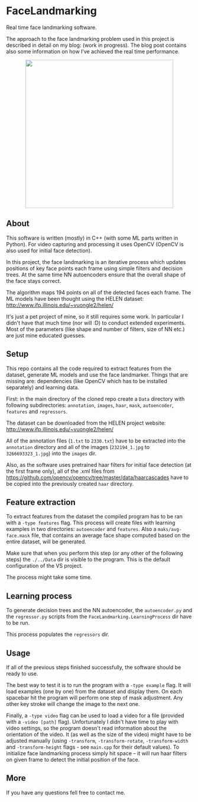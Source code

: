 # FaceLandmarking
Real time face landmarking software.

The approach to the face landmarking problem used in this project is described in detail on my blog: (work in progress). The blog post contains also some information on how I’ve achieved the real time performance.

<p align="center">
  <img src="https://github.com/TomaszRewak/Face-Landmarking/blob/master/About/detection.gif?raw=true" width=400/>
</p>

## About

This software is written (mostly) in C++ (with some ML parts written in Python). For video capturing and processing it uses OpenCV (OpenCV is also used for initial face detection).

In this project, the face landmarking is an iterative process which updates positions of key face points each frame using simple filters and decision trees. At the same time NN autoencoders ensure that the overall shape of the face stays correct.

The algorithm maps 194 points on all of the detected faces each frame. The ML models have been thought using the HELEN dataset: http://www.ifp.illinois.edu/~vuongle2/helen/

It's just a pet project of mine, so it still requires some work. In particular I didn't have that much time (nor will :D) to conduct extended experiments. Most of the parameters (like shape and number of filters, size of NN etc.) are just mine educated guesses.

## Setup

This repo contains all the code required to extract features from the dataset, generate ML models and use the face landmarker. Things that are missing are: dependencies (like OpenCV which has to be installed separately) and learning data.

First: in the main directory of the cloned repo create a `Data` directory with following subdirectories: `annotation`, `images`, `haar`, `mask`, `autoencoder`, `features` and `regressors`.

The dataset can be downloaded from the HELEN project website: http://www.ifp.illinois.edu/~vuongle2/helen/

All of the annotation files (`1.txt` to `2330.txt`) have to be extracted into the `annotation` directory and all of the images (`232194_1.jpg` to `3266693323_1.jpg`) into the `images` dir.

Also, as the software uses pretrained haar filters for initial face detection (at the first frame only), all of the .xml files from https://github.com/opencv/opencv/tree/master/data/haarcascades have to be copied into the previously created `haar` directory.

## Feature extraction

To extract features from the dataset the compiled program has to be ran with a `-type features` flag. This process will create files with learning examples in two directories: `autoencoder` and `features`. Also a `maks/avg-face.mask` file, that contains an average face shape computed based on the entire dataset, will be generated.

Make sure that when you perform this step (or any other of the following steps) the `./../Data` dir is visible to the program. This is the default configuration of the VS project.

The process might take some time.

## Learning process

To generate decision trees and the NN autoencoder, the `autoencoder.py` and the `regressor.py` scripts from the `FaceLandmarking.LearningProcess` dir have to be run. 

This process populates the `regressors` dir.

## Usage

If all of the previous steps finished successfully, the software should be ready to use. 

The best way to test it is to run the program with a `-type example` flag. It will load examples (one by one) from the dataset and display them. On each spacebar hit the program will perform one step of mask adjustment. Any other key stroke will change the image to the next one.

Finally, a `-type video` flag can be used to load a video for a file (provided with a `-video [path]` flag). Unfortunately I didn't have time to play with video settings, so the program doesn't read information about the orientation of the video. It (as well as the size of the video) might have to be adjusted manually (using `-transform`, `-transform-rotate`, `-transform-width` and `-transform-height` flags - see `main.cpp` for their default values). To initialize face landmarking process simply hit space – it will run haar filters on given frame to detect the initial position of the face.

## More

If you have any questions fell free to contact me.
